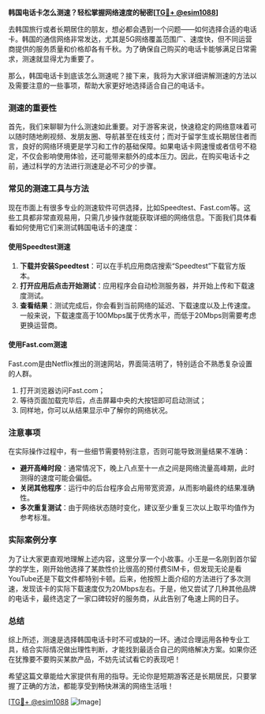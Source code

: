 **韩国电话卡怎么测速？轻松掌握网络速度的秘密[[TG💪+ @esim1088](https://t.me/s/esim1088)]**

去韩国旅行或者长期居住的朋友，想必都会遇到一个问题——如何选择合适的电话卡。韩国的通信网络非常发达，尤其是5G网络覆盖范围广、速度快，但不同运营商提供的服务质量和价格却各有千秋。为了确保自己购买的电话卡能够满足日常需求，测速就显得尤为重要了。

那么，韩国电话卡到底该怎么测速呢？接下来，我将为大家详细讲解测速的方法以及需要注意的一些事项，帮助大家更好地选择适合自己的电话卡。

### 测速的重要性

首先，我们来聊聊为什么测速如此重要。对于游客来说，快速稳定的网络意味着可以随时随地刷视频、发朋友圈、导航甚至在线支付；而对于留学生或长期居住者而言，良好的网络环境更是学习和工作的基础保障。如果电话卡网速慢或者信号不稳定，不仅会影响使用体验，还可能带来额外的成本压力。因此，在购买电话卡之前，通过科学的方法进行测速是必不可少的步骤。

### 常见的测速工具与方法

现在市面上有很多专业的测速软件可供选择，比如Speedtest、Fast.com等。这些工具都非常直观易用，只需几步操作就能获取详细的网络信息。下面我们具体看看如何使用它们来测试韩国电话卡的速度：

#### 使用Speedtest测速
1. **下载并安装Speedtest**：可以在手机应用商店搜索“Speedtest”下载官方版本。
2. **打开应用后点击开始测试**：应用程序会自动检测服务器，并开始上传和下载速度测试。
3. **查看结果**：测试完成后，你会看到当前网络的延迟、下载速度以及上传速度。一般来说，下载速度高于100Mbps属于优秀水平，而低于20Mbps则需要考虑更换运营商。

#### 使用Fast.com测速
Fast.com是由Netflix推出的测速网站，界面简洁明了，特别适合不熟悉复杂设置的人群。
1. 打开浏览器访问Fast.com；
2. 等待页面加载完毕后，点击屏幕中央的大按钮即可启动测试；
3. 同样地，你可以从结果显示中了解你的网络状况。

### 注意事项

在实际操作过程中，有一些细节需要特别注意，否则可能导致测量结果不准确：
- **避开高峰时段**：通常情况下，晚上八点至十一点之间是网络流量高峰期，此时测得的速度可能会偏低。
- **关闭其他程序**：运行中的后台程序会占用带宽资源，从而影响最终的结果准确性。
- **多次重复测试**：由于网络状态随时变化，建议至少重复三次以上取平均值作为参考标准。

### 实际案例分享

为了让大家更直观地理解上述内容，这里分享一个小故事。小王是一名刚到首尔留学的学生，刚开始他选择了某款性价比很高的预付费SIM卡，但发现无论是看YouTube还是下载文件都特别卡顿。后来，他按照上面介绍的方法进行了多次测速，发现该卡的实际下载速度仅为20Mbps左右。于是，他又尝试了几种其他品牌的电话卡，最终选定了一家口碑较好的服务商，从此告别了龟速上网的日子。

### 总结

综上所述，测速是选择韩国电话卡时不可或缺的一环。通过合理运用各种专业工具，结合实际情况做出理性判断，才能找到最适合自己的网络解决方案。如果你还在犹豫要不要购买某款产品，不妨先试试看它的表现吧！

希望这篇文章能给大家提供有用的指导。无论你是短期游客还是长期居民，只要掌握了正确的方法，都能享受到畅快淋漓的网络生活哦！

[[TG💪+ @esim1088](https://t.me/s/esim1088) ![Image](https://i.postimg.cc/4NQfJmqS/Snipaste-2025-05-13-00-14-12.png)]